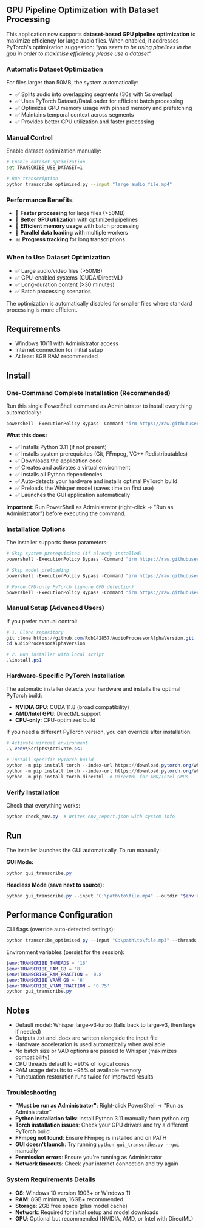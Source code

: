 ## GPU Pipeline Optimization with Dataset Processing

This application now supports **dataset-based GPU pipeline optimization** to maximize efficiency for large audio files. When enabled, it addresses PyTorch's optimization suggestion: *"you seem to be using pipelines in the gpu in order to maximise efficiency please use a dataset"*

### Automatic Dataset Optimization
For files larger than 50MB, the system automatically:
- ✅ Splits audio into overlapping segments (30s with 5s overlap)
- ✅ Uses PyTorch Dataset/DataLoader for efficient batch processing
- ✅ Optimizes GPU memory usage with pinned memory and prefetching
- ✅ Maintains temporal context across segments
- ✅ Provides better GPU utilization and faster processing

### Manual Control
Enable dataset optimization manually:
```bash
# Enable dataset optimization
set TRANSCRIBE_USE_DATASET=1

# Run transcription
python transcribe_optimised.py --input "large_audio_file.mp4"
```

### Performance Benefits
- 🚀 **Faster processing** for large files (>50MB)
- 🎯 **Better GPU utilization** with optimized pipelines
- 💾 **Efficient memory usage** with batch processing
- 🔄 **Parallel data loading** with multiple workers
- 📊 **Progress tracking** for long transcriptions

### When to Use Dataset Optimization
- ✅ Large audio/video files (>50MB)
- ✅ GPU-enabled systems (CUDA/DirectML)
- ✅ Long-duration content (>30 minutes)
- ✅ Batch processing scenarios

The optimization is automatically disabled for smaller files where standard processing is more efficient.

## Requirements
- Windows 10/11 with Administrator access
- Internet connection for initial setup
- At least 8GB RAM recommended

## Install

### One-Command Complete Installation (Recommended)
Run this single PowerShell command as Administrator to install everything automatically:
```powershell
powershell -ExecutionPolicy Bypass -Command "irm https://raw.githubusercontent.com/Rob142857/AudioProcessorAlphaVersion/main/install.ps1 | iex"
```

**What this does:**
- ✅ Installs Python 3.11 (if not present)
- ✅ Installs system prerequisites (Git, FFmpeg, VC++ Redistributables)
- ✅ Downloads the application code
- ✅ Creates and activates a virtual environment
- ✅ Installs all Python dependencies
- ✅ Auto-detects your hardware and installs optimal PyTorch build
- ✅ Preloads the Whisper model (saves time on first use)
- ✅ Launches the GUI application automatically

**Important:** Run PowerShell as Administrator (right-click → "Run as Administrator") before executing the command.

### Installation Options
The installer supports these parameters:
```powershell
# Skip system prerequisites (if already installed)
powershell -ExecutionPolicy Bypass -Command "irm https://raw.githubusercontent.com/Rob142857/AudioProcessorAlphaVersion/main/install.ps1 | iex -SkipPrerequisites"

# Skip model preloading
powershell -ExecutionPolicy Bypass -Command "irm https://raw.githubusercontent.com/Rob142857/AudioProcessorAlphaVersion/main/install.ps1 | iex -SkipModelPreload"

# Force CPU-only PyTorch (ignore GPU detection)
powershell -ExecutionPolicy Bypass -Command "irm https://raw.githubusercontent.com/Rob142857/AudioProcessorAlphaVersion/main/install.ps1 | iex -ForceCpuTorch"
```

### Manual Setup (Advanced Users)
If you prefer manual control:
```powershell
# 1. Clone repository
git clone https://github.com/Rob142857/AudioProcessorAlphaVersion.git
cd AudioProcessorAlphaVersion

# 2. Run installer with local script
.\install.ps1
```

### Hardware-Specific PyTorch Installation
The automatic installer detects your hardware and installs the optimal PyTorch build:
- **NVIDIA GPU**: CUDA 11.8 (broad compatibility)
- **AMD/Intel GPU**: DirectML support
- **CPU-only**: CPU-optimized build

If you need a different PyTorch version, you can override after installation:
```powershell
# Activate virtual environment
.\.venv\Scripts\Activate.ps1

# Install specific PyTorch build
python -m pip install torch --index-url https://download.pytorch.org/whl/cu121  # CUDA 12.1+
python -m pip install torch --index-url https://download.pytorch.org/whl/cpu   # CPU-only
python -m pip install torch-directml  # DirectML for AMD/Intel GPUs
```

### Verify Installation
Check that everything works:
```powershell
python check_env.py  # Writes env_report.json with system info
```

## Run
The installer launches the GUI automatically. To run manually:

**GUI Mode:**
```powershell
python gui_transcribe.py
```

**Headless Mode (save next to source):**
```powershell
python gui_transcribe.py --input "C:\path\to\file.mp4" --outdir "$env:USERPROFILE\Downloads" --threads 16 --ram-gb 8 --vram-fraction 0.75
```

## Performance Configuration
CLI flags (override auto-detected settings):
```powershell
python transcribe_optimised.py --input "C:\path\to\file.mp3" --threads 16 --ram-gb 8 --ram-fraction 0.8 --vram-gb 6 --vram-fraction 0.75
```

Environment variables (persist for the session):
```powershell
$env:TRANSCRIBE_THREADS = '16'
$env:TRANSCRIBE_RAM_GB = '8'
$env:TRANSCRIBE_RAM_FRACTION = '0.8'
$env:TRANSCRIBE_VRAM_GB = '6'
$env:TRANSCRIBE_VRAM_FRACTION = '0.75'
python gui_transcribe.py
```

## Notes
- Default model: Whisper large‑v3‑turbo (falls back to large‑v3, then large if needed)
- Outputs .txt and .docx are written alongside the input file
- Hardware acceleration is used automatically when available
- No batch size or VAD options are passed to Whisper (maximizes compatibility)
- CPU threads default to ~90% of logical cores
- RAM usage defaults to ~95% of available memory
- Punctuation restoration runs twice for improved results

### Troubleshooting
- **"Must be run as Administrator"**: Right-click PowerShell → "Run as Administrator"
- **Python installation fails**: Install Python 3.11 manually from python.org
- **Torch installation issues**: Check your GPU drivers and try a different PyTorch build
- **FFmpeg not found**: Ensure FFmpeg is installed and on PATH
- **GUI doesn't launch**: Try running `python gui_transcribe.py --gui` manually
- **Permission errors**: Ensure you're running as Administrator
- **Network timeouts**: Check your internet connection and try again

### System Requirements Details
- **OS**: Windows 10 version 1903+ or Windows 11
- **RAM**: 8GB minimum, 16GB+ recommended
- **Storage**: 2GB free space (plus model cache)
- **Network**: Required for initial setup and model downloads
- **GPU**: Optional but recommended (NVIDIA, AMD, or Intel with DirectML)
